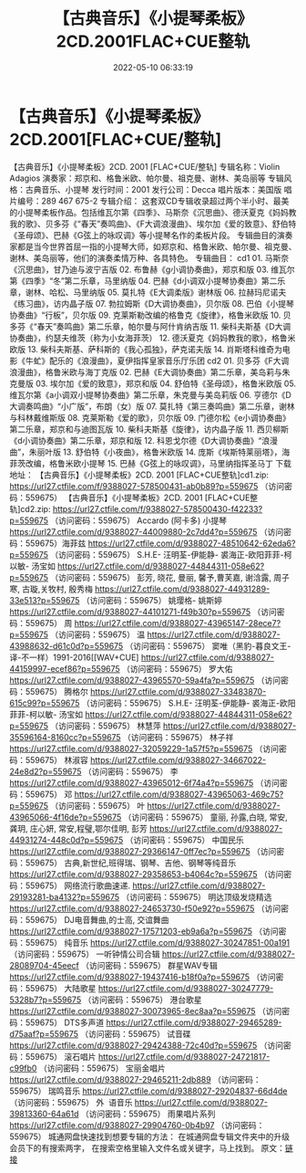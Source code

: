 ﻿---
title: 【古典音乐】《小提琴柔板》2CD.2001FLAC+CUE整轨
date: 2022-05-10 06:33:19
categories: 古典音乐、新世纪、纯音雅乐
tags: 纯音雅乐
---
# 【古典音乐】《小提琴柔板》2CD.2001[FLAC+CUE/整轨]

【古典音乐】《小提琴柔板》2CD. 2001
[FLAC+CUE/整轨]
专辑名称：Violin
Adagios
演奏家：郑京和、格鲁米欧、帕尔曼、祖克曼、谢林、美岛丽等
专辑风格：古典音乐、小提琴
发行时间：2001
发行公司：Decca
唱片版本：美国版
唱片编号：289 467 675-2
专辑介绍：
这套双CD专辑收录超过两个半小时、最美的小提琴柔板作品。包括维瓦尔第《四季》、马斯奈《沉思曲》、德沃夏克《妈妈教我的歌》、贝多芬《“春天”奏鸣曲》、《F大调浪漫曲》、埃尔加《爱的致意》、舒伯特《圣母颂》、巴赫《G弦上的咏叹调》等小提琴名作的柔板片段。
专辑曲目的演奏家都是当今世界首屈一指的小提琴大师，如郑京和、格鲁米欧、帕尔曼、祖克曼、谢林、美岛丽等，他们的演奏柔情万种、各具特色。
专辑曲目：
cd1
01.
马斯奈《沉思曲》，甘乃迪与波宁吉版
02.
布鲁赫《g小调协奏曲》，郑京和版
03.
维瓦尔第《四季》“冬”第二乐章，马里纳版
04.
巴赫《d小调双小提琴协奏曲》第二乐章，谢林、哈松、马里纳版
05. 莫扎特《E大调柔版》谢林版
06.
拉赫玛尼诺夫《练习曲》，访内晶子版
07.
勃拉姆斯《D大调协奏曲》，贝尔版
08.
巴伯《小提琴协奏曲》“行板”，贝尔版
09.
克莱斯勒改编的格鲁克《旋律》，格鲁米欧版
10.
贝多芬《“春天”奏鸣曲》第二乐章，帕尔曼与阿什肯纳吉版
11.
柴科夫斯基《D大调协奏曲》，约瑟夫维茨（称为小女海菲茨）
12.
德沃夏克《妈妈教我的歌》，格鲁米欧版
13.
柴科夫斯基、萨科斯的《我心孤独》，萨克诺夫版
14.
肖斯塔科维奇为电影《牛虻》配乐的《浪漫曲》，夏伊指挥皇家音乐厅乐团
cd2
01.
贝多芬《F大调浪漫曲》，格鲁米欧与海丁克版
02.
巴赫《E大调协奏曲》第二乐章，美岛莉与朱克曼版
03. 埃尔加《爱的致意》，郑京和版
04. 舒伯特《圣母颂》，格鲁米欧版
05.
维瓦尔第《a小调双小提琴协奏曲》第二乐章，朱克曼与美岛莉版
06.
亨德尔《D大调奏鸣曲》“小广版”，布朗（女）版
07.
莫扎特《第三奏鸣曲》第二乐章，谢林与科林戴维斯版
08. 克莱斯勒《爱的歌》，贝尔版
09.
门德尔松《e小调协奏曲》第二乐章，郑京和与迪图瓦版
10.
柴科夫斯基《旋律》，访内晶子版
11.
西贝柳斯《d小调协奏曲》第二乐章，郑京和版
12.
科恩戈尔德《D大调协奏曲》“浪漫曲”，朱丽叶版
13. 舒伯特《小夜曲》，格鲁米欧版
14.
庞斯《埃斯特莱丽塔》，海菲茨改编，格鲁米欧小提琴
15.
巴赫《G弦上的咏叹调》，马里纳指挥圣马丁
下载地址：
【古典音乐】《小提琴柔板》2CD. 2001 [FLAC+CUE整轨]cd1.zip:
https://url27.ctfile.com/f/9388027-578500431-ab0b89?p=559675
（访问密码：559675）
【古典音乐】《小提琴柔板》2CD. 2001 [FLAC+CUE整轨]cd2.zip: https://url27.ctfile.com/f/9388027-578500430-f42233?p=559675
（访问密码：559675）
Accardo (阿卡多)
小提琴
https://url27.ctfile.com/d/9388027-44009880-2c7dd4?p=559675
（访问密码：559675）海菲兹
https://url27.ctfile.com/d/9388027-48510642-62eda6?p=559675
（访问密码：559675）
S.H.E- 汪明荃-伊能静-
裘海正-欧阳菲菲-柯以敏- 汤宝如
https://url27.ctfile.com/d/9388027-44844311-058e62?p=559675
（访问密码：559675）
彭芳, 晓花, 曼丽, 馨予,曹芙嘉, 谢浛露, 周子寒, 古璇,关牧村,
殷秀梅
https://url27.ctfile.com/d/9388027-44931289-33e513?p=559675
（访问密码：559675）
姚璎格- 姚斯婷
https://url27.ctfile.com/d/9388027-44101271-f49b30?p=559675
（访问密码：559675）
周
https://url27.ctfile.com/d/9388027-43965147-28ece7?p=559675
（访问密码：559675）
温
https://url27.ctfile.com/d/9388027-43988632-d61c0d?p=559675
（访问密码：559675）
窦唯（黑豹-暮良文王-译-不一样）1991-2016[[WAV+CUE]
https://url27.ctfile.com/d/9388027-44159997-ecef86?p=559675
（访问密码：559675）
罗大佑
https://url27.ctfile.com/d/9388027-43965570-59a4fa?p=559675
（访问密码：559675）
腾格尔
https://url27.ctfile.com/d/9388027-33483870-615c99?p=559675
（访问密码：559675）
S.H.E-
汪明荃-伊能静- 裘海正-欧阳菲菲-柯以敏- 汤宝如
https://url27.ctfile.com/d/9388027-44844311-058e62?p=559675
（访问密码：559675）
林慧萍
https://url27.ctfile.com/d/9388027-35596164-8160cc?p=559675
（访问密码：559675）
林子祥
https://url27.ctfile.com/d/9388027-32059229-1a57f5?p=559675
（访问密码：559675）
林淑容
https://url27.ctfile.com/d/9388027-34667022-24e8d2?p=559675
（访问密码：559675）
李
https://url27.ctfile.com/d/9388027-43965012-6f74a4?p=559675
（访问密码：559675）
邓
https://url27.ctfile.com/d/9388027-43965063-469c75?p=559675
（访问密码：559675）
叶
https://url27.ctfile.com/d/9388027-43965066-4f16de?p=559675
（访问密码：559675）
童丽, 孙露,白晓, 常安, 龚玥, 庄心妍, 常安,程璧,鄂尔佳明,
彭芳
https://url27.ctfile.com/d/9388027-44931274-448c0d?p=559675
（访问密码：559675）
中国民乐
https://url27.ctfile.com/d/9388027-29366147-0ff7ec?p=559675
（访问密码：559675）
古典,新世纪,班得瑞、钢琴、吉他、钢琴等纯音乐
https://url27.ctfile.com/d/9388027-29358653-b4064c?p=559675
（访问密码：559675）
网络流行歌曲速递.
https://url27.ctfile.com/d/9388027-29193281-ba4132?p=559675
（访问密码：559675）
明达顶级发烧精选
https://url27.ctfile.com/d/9388027-24653730-f50e92?p=559675
（访问密码：559675）
DJ电音舞曲,的士高, 交谊舞曲
https://url27.ctfile.com/d/9388027-17571203-eb9a6a?p=559675
（访问密码：559675）
纯音乐
https://url27.ctfile.com/d/9388027-30247851-00a191
（访问密码：559675）
一听钟情公司合辑
https://url27.ctfile.com/d/9388027-28089704-45eecf
（访问密码：559675）
群星WAV专辑
https://url27.ctfile.com/d/9388027-19437416-b18f0a?p=559675
（访问密码：559675）
大陆歌星
https://url27.ctfile.com/d/9388027-30247779-5328b7?p=559675
（访问密码：559675）
港台歌星
https://url27.ctfile.com/d/9388027-30073965-8ec8aa?p=559675
（访问密码：559675）
DTS多声道
https://url27.ctfile.com/d/9388027-29465289-d75aaf?p=559675
（访问密码：559675）
试音碟
https://url27.ctfile.com/d/9388027-29424388-72c40d?p=559675
（访问密码：559675）
滚石唱片
https://url27.ctfile.com/d/9388027-24721817-c99fb0
（访问密码：559675）
宝丽金唱片
https://url27.ctfile.com/d/9388027-29465211-2db889
（访问密码：559675）
瑞鸣音乐
https://url27.ctfile.com/d/9388027-29204837-66d4de
（访问密码：559675）
外  语音乐
https://url27.ctfile.com/d/9388027-39813360-64a61d
（访问密码：559675）
雨果唱片系列
https://url27.ctfile.com/d/9388027-29904760-0b4b97
（访问密码：559675）
城通网盘快速找到想要专辑的方法：
在城通网盘专辑文件夹中的升级会员下的有搜索两字，
在搜索空格里输入文件名或关键字，马上找到。
原文：[链接](https://blog.sina.com.cn/s/blog_1647c7e7601030x61.html)